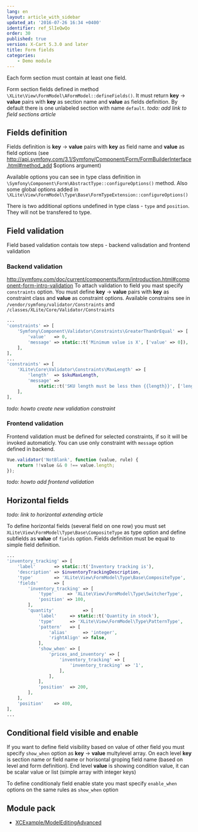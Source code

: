 ```yaml
---
lang: en
layout: article_with_sidebar
updated_at: '2016-07-26 16:34 +0400'
identifier: ref_SlIeQwQo
order: 30
published: true
version: X-Cart 5.3.0 and later
title: Form fields
categories:
    - Demo module
---
```


Each form section must contain at least one field.

Form section fields defined in method `\XLite\View\FormModel\AFormModel::defineFields()`. It must return **key** -> **value** pairs with **key** as section name and **value** as fields definition. By default there is one unlabeled section with name `default`.
*todo: add link to field sections article*

## Fields definition

Fields definition is **key** -> **value** pairs with **key** as field name and **value** as field options
(see http://api.symfony.com/3.1/Symfony/Component/Form/FormBuilderInterface.html#method_add $options argument)

Available options you can see in type class definition in `\Symfony\Component\Form\AbstractType::configureOptions()` method. Also some global options added in `\XLite\View\FormModel\Type\Base\FormTypeExtension::configureOptions()`

There is two additional options undefined in type class - `type` and `position`. They will not be transfered to type.

## Field validation

Field based validation contais tow steps - backend valisdation and frontend validation

### Backend validation

http://symfony.com/doc/current/components/form/introduction.html#component-form-intro-validation
To attach validation to field you mast specify `constraints` option. You must define **key** -> **value** pairs with **key** as constraint class and **value** as constraint options.
Available constrains see in `/vendor/symfony/validator/Constraints` and `/classes/XLite/Core/Validator/Constraints`

```php
...
'constraints' => [
    'Symfony\Component\Validator\Constraints\GreaterThanOrEqual' => [
        'value'   => 0,
        'message' => static::t('Minimum value is X', ['value' => 0]),
    ],
],
...
'constraints' => [
    'XLite\Core\Validator\Constraints\MaxLength' => [
        'length'  => $skuMaxLength,
        'message' =>
            static::t('SKU length must be less then {{length}}', ['length' => $skuMaxLength]),
    ],
],
```

*todo: howto create new validation constraint*

### Frontend validation

Frontend validation must be defined for selected constraints, if so it will be invoked automaticly. You can use only constraint with `message` option defined in backend.

```js
Vue.validator('NotBlank', function (value, rule) {
    return !!value && 0 !== value.length;
});
```

*todo: howto add frontend validation*

## Horizontal fields

*todo: link to horizontal extending article*

To define horizontal fields (several field on one row) you must set `XLite\View\FormModel\Type\Base\CompositeType` as type option and define subfields as **value** of `fields` option. Fields definition must be equal to simple field definition.

```php
...
'inventory_tracking' => [
    'label'       => static::t('Inventory tracking is'),
    'description' => $inventoryTrackingDescription,
    'type'        => 'XLite\View\FormModel\Type\Base\CompositeType',
    'fields'      => [
        'inventory_tracking' => [
            'type'     => 'XLite\View\FormModel\Type\SwitcherType',
            'position' => 100,
        ],
        'quantity'           => [
            'label'     => static::t('Quantity in stock'),
            'type'      => 'XLite\View\FormModel\Type\PatternType',
            'pattern'   => [
                'alias'      => 'integer',
                'rightAlign' => false,
            ],
            'show_when' => [
                'prices_and_inventory' => [
                    'inventory_tracking' => [
                        'inventory_tracking' => '1',
                    ],
                ],
            ],
            'position'  => 200,
        ],
    ],
    'position'    => 400,
],
...
```

## Conditional field visible and enable

If you want to define field visibility based on value of other field you must specify `show_when`  option as **key** -> **value** multylevel array. On each level **key** is section name or field name or horisontal groping field name (based on level and form definition). End level **value** is showing condition value, it can be scalar value or list (simple array with integer keys)

To define conditionaly field enable state you mast specify `enable_when` options on the same rules as `show_when` option

## Module pack

*   [XCExample/ModelEditingAdvanced]({{site.baseurl}}/attachments/modules/XCExample-ModelEditingAdvanced-v5_3_0.tar)